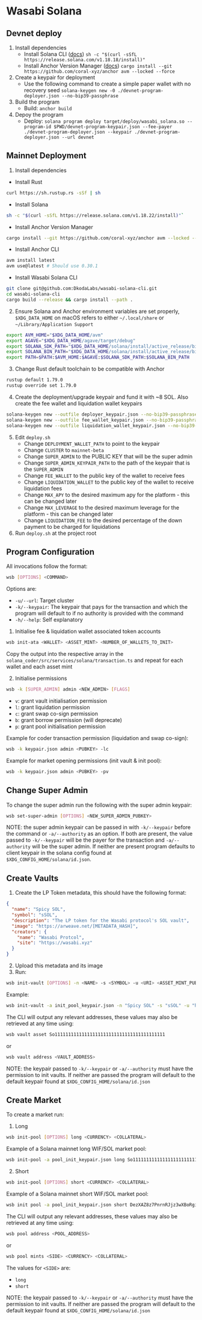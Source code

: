 # Wasabi Solana

## Devnet deploy
1. Install dependencies
     - Install Solana CLI ([docs](https://docs.solanalabs.com/cli/install)) `sh -c "$(curl -sSfL https://release.solana.com/v1.18.18/install)"`
     - Install Anchor Version Manager ([docs](https://www.anchor-lang.com/docs/installation)) `cargo install --git https://github.com/coral-xyz/anchor avm --locked --force`
2. Create a keypair for deployment
    - Use the following command to create a simple paper wallet with no recovery seed `solana-keygen new -0 ./devnet-program-deployer.json --no-bip39-passphrase`
3. Build the program
    - Build: `anchor build`
4. Depoy the program
    - Deploy: `solana program deploy target/deploy/wasabi_solana.so --program-id $PWD/devnet-program-keypair.json --fee-payer ./devnet-program-deployer.json --keypair ./devnet-program-deployer.json --url devnet`

## Mainnet Deployment
1. Install dependencies
- Install Rust
```bash
curl https://sh.rustup.rs -sSf | sh
```
- Install Solana
```bash
sh -c "$(curl -sSfL https://release.solana.com/v1.18.22/install)"`
```
- Install Anchor Version Manager
```bash
cargo install --git https://github.com/coral-xyz/anchor avm --locked --force
```
- Install Anchor CLI
```bash
avm install latest
avm use@latest # Should use 0.30.1
```
- Install Wasabi Solana CLI
```bash
git clone git@github.com:DkodaLabs/wasabi-solana-cli.git
cd wasabi-solana-cli
cargo build --release && cargo install --path .
```
2. Ensure Solana and Anchor environment variables are set properly, `$XDG_DATA_HOME` on macOS refers to either `~/.local/share` or `~/Library/Application Support`
```bash
export AVM_HOME="$XDG_DATA_HOME/avm"
export AGAVE="$XDG_DATA_HOME/agave/target/debug"
export SOLANA_SDK_PATH="$XDG_DATA_HOME/solana/install/active_release/bin/solana/sdk"
export SOLANA_BIN_PATH="$XDG_DATA_HOME/solana/install/active_release/bin"
export PATH=$PATH:$AVM_HOME:$AGAVE:$SOLANA_SDK_PATH:$SOLANA_BIN_PATH
```
3. Change Rust default toolchain to be compatible with Anchor 
```bash
rustup default 1.79.0
rustup override set 1.79.0
```
4. Create the deployment/upgrade keypair and fund it with ~8 SOL. Also create the fee wallet and liquidation wallet keypairs
```bash
solana-keygen new --outfile deployer_keypair.json --no-bip39-passphrase
solana-keygen new --outfile fee_wallet_keypair.json --no-bip39-passphrase
solana-keygen new --outfile liquidation_wallet_keypair.json --no-bip39-passphrase
```
5. Edit `deploy.sh`
    - Change `DEPLOYMENT_WALLET_PATH` to point to the keypair 
    - Change `CLUSTER` to `mainnet-beta`
    - Change `SUPER_ADMIN` to the PUBLIC KEY that will be the super admin
    - Change `SUPER_ADMIN_KEYPAIR_PATH` to the path of the keypair that is the `SUPER_ADMIN`
    - Change `FEE_WALLET` to the public key of the wallet to receive fees
    - Change `LIQUIDATION_WALLET` to the public key of the wallet to receive liquidation fees
    - Change `MAX_APY` to the desired maximum apy for the platform - this can be changed later
    - Change `MAX_LEVERAGE` to the desired maximum leverage for the platform - this can be changed later
    - Change `LIQUIDATION_FEE` to the desired percentage of the down payment to be charged for liquidations
6. Run `deploy.sh` at the project root

## Program Configuration
All invocations follow the format:
```bash
wsb [OPTIONS] <COMMAND>
```
Options are:
- `-u/--url`: Target cluster
- `-k/--keypair`: The keypair that pays for the transaction and which the program will default to if no authority is provided with the command
- `-h/--help`: Self explanatory

1. Initialise fee & liquidation wallet associated token accounts
```bash
wsb init-ata <WALLET> <ASSET_MINT> <NUMBER_OF_WALLETS_TO_INIT>
```
Copy the output into the respective array in the `solana_coder/src/services/solana/transaction.ts` and repeat for each wallet and each asset mint

2. Initialise permissions
```bash
wsb -k [SUPER_ADMIN] admin <NEW_ADMIN> [FLAGS]
```
- `v`: grant vault initialisation permission
- `l`: grant liquidation permission
- `c`: grant swap co-sign permission
- `b`: grant borrow permission (will deprecate)
- `p`: grant pool initialisation permission

Example for coder transaction permission (liquidation and swap co-sign):
```bash
wsb -k keypair.json admin <PUBKEY> -lc
```

Example for market opening permissions (init vault & init pool):
```bash
wsb -k keypair.json admin <PUBKEY> -pv
```

## Change Super Admin
To change the super admin run the following with the super admin keypair:
```bash
wsb set-super-admin [OPTIONS] <NEW_SUPER_ADMIN_PUBKEY>
```
NOTE: the super admin keypair can be passed in with `-k/--keypair` before the command or `-a/--authority` as an option. 
If both are present, the value passed to `-k/--keypair` will be the payer for the transaction and `-a/--authority` will be the super admin. If neither are present program defaults to client keypair in the solana config found at `$XDG_CONFIG_HOME/solana/id.json`.

## Create Vaults
1. Create the LP Token metadata, this should have the following format:
```json
{
  "name": "Spicy SOL",
  "symbol": "sSOL",
  "description": "The LP token for the Wasabi protocol's SOL vault",
  "image": "https://arweave.net/[METADATA_HASH]",
  "creators": {
    "name": "Wasabi Protcol",
    "site": "https://wasabi.xyz"
  }
}
```
2. Upload this metadata and its image
3. Run:
```bash
wsb init-vault [OPTIONS] -n <NAME> -s <SYMBOL> -u <URI> <ASSET_MINT_PUBKEY>
```
Example:
```bash
wsb init-vault -a init_pool_keypair.json -n "Spicy SOL" -s "sSOL" -u "https://arweave.net/some_hash" So11111111111111111111111111111111111111111
```
The CLI will output any relevant addresses, these values may also be retrieved at any time using:
```bash
wsb vault asset So11111111111111111111111111111111111111111
```
or
```bash
wsb vault address <VAULT_ADDRESS>
```
NOTE: the keypair passed to `-k/--keypair` or `-a/--authority` must have the permission to init vaults. If neither are passed the program will default to the default keypair found at `$XDG_CONFIG_HOME/solana/id.json`

## Create Market
To create a market run:
1. Long
```bash
wsb init-pool [OPTIONS] long <CURRENCY> <COLLATERAL>
```
Example of a Solana mainnet long WIF/SOL market pool:
```bash
wsb init-pool -a pool_init_keypair.json long So11111111111111111111111111111111111111112 DezXAZ8z7PnrnRJjz3wXBoRgixCa6xjnB7YaB1pPB263
```

2. Short
```bash
wsb init-pool [OPTIONS] short <CURRENCY> <COLLATERAL>
```
Example of a Solana mainnet short WIF/SOL market pool:
```bash
wsb init pool -a pool_init_keypair.json short DezXAZ8z7PnrnRJjz3wXBoRgixCa6xjnB7YaB1pPB263 So11111111111111111111111111111111111111112
```
The CLI will output any relevant addresses, these values may also be retrieved at any time using:
```bash
wsb pool address <POOL_ADDRESS>
```
or
```bash
wsb pool mints <SIDE> <CURRENCY> <COLLATERAL>
```
The values for `<SIDE>` are:
- `long` 
- `short`

NOTE: the keypair passed to `-k/--keypair` or `-a/--authority` must have the permission to init vaults. If neither are passed the program will default to the default keypair found at `$XDG_CONFIG_HOME/solana/id.json`
